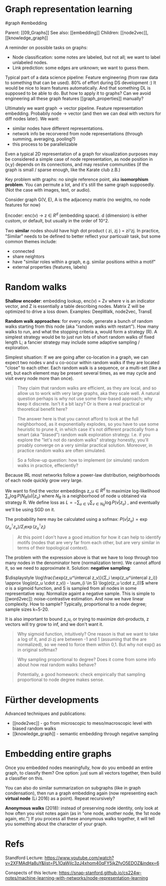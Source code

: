 # Graph representation learning

#graph #embedding

Parent: [[09_Graphs]]
See also: [[embedding]]
Children: [[node2vec]], [[knowledge_graph]]


A reminder on possible tasks on graphs:
* Node classification: some notes are labeled, but not all; we want to label unlabeled nodes.
* Link prediction: some edges are unknown; we want to guess them.

Typical part of a data science pipeline: Feature engineering (from raw data to something that can be used). 80% of effort during DS development :) It would be nice to learn features automatically. And that something DL is supposed to be able to do. But how to apply it to graphs? Can we avoid engineering all these graph features [[graph_properties]] manually?

Ultimately we want graph → vector pipeline. Feature representation embedding. Probabily node → vector (and then we can deal with vectors for diff nodes later). We want:
* similar nodes have different representations.
* network info be recorvered from node representations (through summing, averaging, pooling?)
* this process to be parallelizable

Even a typical 2D representation of a graph for visualization purposes may be considered a simple case of node representation, as node position in (x,y) depends on its connections, and may resolve communities (if the graph is small / sparse enough, like the Karate club z.B.)

Key problem with graphs: no single reference point, aka **isomorphism problem**. You can permute a lot, and it's still the same graph supposedly. (Not the case with images, text, or audio).

Consider graph G(V, E), A is the adjacency matrix (no weights, no node features for now)

Encoder: enc(v) → z ∈ $R^d$ (embedding space). d (dimension) is either custom, or default, but usually in the order of 10^2.

Two **similar** nodes should have high dot product ⟨ zi, zj ⟩ = ziᵀzj. In practice, "Similar" needs to be defined to better reflect your particualr task, but some common themes include:
* connected
* share neightors
* have "similar roles within a graph, e.g. similar positions within a motif"
* external properties (features, labels)

# Random walks

**Shallow encoder**: embedding lookup, enc(v) = Zv where v is an indicator vector, and Z is essentially a 	table describing nodes. Matrix Z will be optimized to drive a loss down. Examples: DeepWalk, node2vec, TransE

**Random walk approaches**: for every node, generate a bunch of random walks starting from this node (aka "random walks with restart"). How many walks to run, and what the stopping criteria a, would form a strategy (R). A simplest strategy would be to just run lots of short random walks of fixed length L; a fancier strategy may include some adaptive sampling / exploration.

Simplest situation: If we are going after co-location in a graph, we can expect two nodes v and u co-occur within random walks if they are located "close" to each other. Each random walk is a sequence, or a multi-set (like a set, but each element may be present several times, as we may cycle and visit every node more than once). 

> They claim that random walks are efficient, as they are local, and so allow us to work with very large graphs, aka they scale well. A natural question perhaps is why not use some flow-based approach; why keep it discrete. Isn't it a bit lazy? Or is there a real practical or theoretical benefit here?

> The answer here is that you cannot afford to look at the full neighborhood, as it exponentially explodes, so you have to use some heuristic to prune it, in which case it's not different practically from a smart (aka "biased") random walk exploration strategy. I.e. if you explore the "let's not do random walks" strategy honestly, you'll proably converge on a very similar practical solution. Moreover, in practice random walks are often simulated.

> So a follow-up question: how to implement (or simulate) random walks in practice, effeciently?

Because IRL most networks follow a power-law distribution, neighborhoods of each node quickly grow very large.

We want to find the vector embeddings z_u ∈ $R^d$ to maximize log-likelihood $\sum_u \log P(N_R(u) | z_u)$ where $N_R$ is a neighborhood of node u obtained via strategy R.
We define loss as $L = - \sum_{u ∈ V} \sum_{v ∈ N_R} \log P(v|z_u)$ , and eventually we'll be using SGD on it.

The probability here may be calculated using a sofmax: $P(v|z_u) = \exp(z_u^\intercal z_v) / Σ_i \exp(z_u^\intercal z_i)$

> At this point I don't have a good intuition for how it can help to identify motifs (nodes that are very far from each other, but are very similar in terms of their topological context).

The problem with the expression above is that we have to loop through too many nodes in the denominator here (normalization term). We cannot afford it, so we need to approximate it. Solution: **negative sampling**:

$\displaystyle \log\frac{\exp(z_u^\intercal z_v)}{Σ_i \exp(z_u^\intercal z_i)} \approx \log(σ(z_u \cdot z_v)) - \sum_{i \in S} \log(σ(z_u \cdot z_i))$ where σ is a sigmoid function, and S is sampled from all nodes in some representative way. Normalize againt a negative sample. This is simple to [[word2vec]]: noise-contrastive estimation. And now we have linear complexity. How to sample? Typically, proportional to a node degree; sample sizes k~5-20.

It is also important to bound z_u, or trying to maximize dot-products, z vectors will try grow to inf, and we don't want it.

> Why sigmoid function, intuitively? One reason is that we want to take a log of it, and zi∙zj are between -1 and 1 (assuming that the are normalized), so we need to force them within 0,1. But why not exp() as in original softmax?

> Why sampling proportional to degree? Does it come from some info about how real random walks behave?

> Potentially, a good homework: check empirically that sampling proportional to node degree makes sense.

# Fürther developments

Advanced techniques and publications:
* [[node2vec]] - go from microscopic to meso/macroscopic level with biased random walks
* [[knowledge_graph]] - semantic embedding through negative sampling

# Embedding entire graphs

Once you embedded nodes meaningfully, how do you embedd an entire graph, to classify them? One option: just sum all vectors together, then build a classifier on this.

You can also do similar summarization on subgraphs (like in graph condensation), then run a graph embedding again (now representing each **virtual node** (Li 2016) as a point). Repeat recursively?

**Anonymous walks** (2018): instead of preserving node identity, only look at how often you visit notes again (as in "one node, another node, the 1st node again, etc.") If you process all these anonymous walks together, it will tell you something about the character of your graph.

# Refs

Standford Lecture:
https://www.youtube.com/watch?v=2XFMAdHa8uY&list=PL1OaWjIc3zJ4xhom40qFY5jkZfyO5EDOZ&index=6

Conspects of this lecture:
https://snap-stanford.github.io/cs224w-notes/machine-learning-with-networks/node-representation-learning
